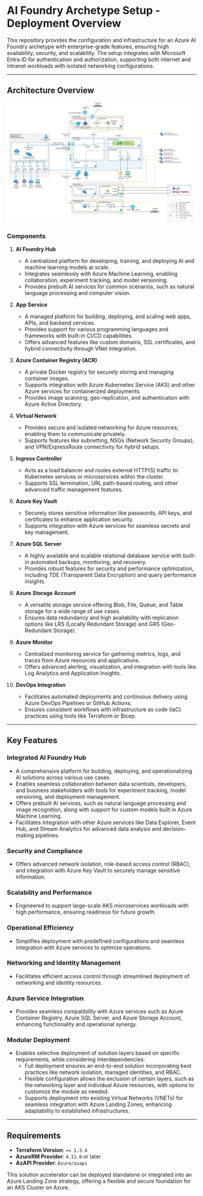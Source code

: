# AI Foundry Archetype Setup - Deployment Overview

This repository provides the configuration and infrastructure for an Azure AI Foundry archetype with enterprise-grade features, ensuring high availability, security, and scalability. The setup integrates with Microsoft Entra ID for authentication and authorization, supporting both internet and intranet workloads with isolated networking configurations.

---

## **Architecture Overview**

![Architecture Overview](./images/aifoundry.png "This is an image")

### **Components**

1. **AI Foundry Hub**  
   - A centralized platform for developing, training, and deploying AI and machine learning models at scale.  
   - Integrates seamlessly with Azure Machine Learning, enabling collaboration, experiment tracking, and model versioning.  
   - Provides prebuilt AI services for common scenarios, such as natural language processing and computer vision.  

2. **App Service**  
   - A managed platform for building, deploying, and scaling web apps, APIs, and backend services.  
   - Provides support for various programming languages and frameworks with built-in CI/CD capabilities.  
   - Offers advanced features like custom domains, SSL certificates, and hybrid connectivity through VNet integration.  

3. **Azure Container Registry (ACR)**  
   - A private Docker registry for securely storing and managing container images.  
   - Supports integration with Azure Kubernetes Service (AKS) and other Azure services for containerized deployments.  
   - Provides image scanning, geo-replication, and authentication with Azure Active Directory.  

4. **Virtual Network**  
   - Provides secure and isolated networking for Azure resources, enabling them to communicate privately.  
   - Supports features like subnetting, NSGs (Network Security Groups), and VPN/ExpressRoute connectivity for hybrid setups.  

5. **Ingress Controller**  
   - Acts as a load balancer and routes external HTTP(S) traffic to Kubernetes services or microservices within the cluster.  
   - Supports SSL termination, URL path-based routing, and other advanced traffic management features.  

6. **Azure Key Vault**  
    - Securely stores sensitive information like passwords, API keys, and certificates to enhance application security.  
    - Supports integration with Azure services for seamless secrets and key management.  

7. **Azure SQL Server**  
    - A highly available and scalable relational database service with built-in automated backups, monitoring, and recovery.  
    - Provides robust features for security and performance optimization, including TDE (Transparent Data Encryption) and query performance insights.  

8. **Azure Storage Account**  
    - A versatile storage service offering Blob, File, Queue, and Table storage for a wide range of use cases.  
    - Ensures data redundancy and high availability with replication options like LRS (Locally Redundant Storage) and GRS (Geo-Redundant Storage).  
9. **Azure Monitor**  
    - Centralized monitoring service for gathering metrics, logs, and traces from Azure resources and applications.  
    - Offers advanced alerting, visualization, and integration with tools like Log Analytics and Application Insights.  

10. **DevOps Integration**  
    - Facilitates automated deployments and continuous delivery using Azure DevOps Pipelines or GitHub Actions.  
    - Ensures consistent workflows with infrastructure as code (IaC) practices using tools like Terraform or Bicep.  

--- 

## Key Features  

### **Integrated AI Foundry Hub**  
- A comprehensive platform for building, deploying, and operationalizing AI solutions across various use cases.  
- Enables seamless collaboration between data scientists, developers, and business stakeholders with tools for experiment tracking, model versioning, and deployment management.  
- Offers prebuilt AI services, such as natural language processing and image recognition, along with support for custom models built in Azure Machine Learning.  
- Facilitates integration with other Azure services like Data Explorer, Event Hub, and Stream Analytics for advanced data analysis and decision-making pipelines.  

### **Security and Compliance**  
- Offers advanced network isolation, role-based access control (RBAC), and integration with Azure Key Vault to securely manage sensitive information.  

### **Scalability and Performance**  
- Engineered to support large-scale AKS microservices workloads with high performance, ensuring readiness for future growth.  

### **Operational Efficiency**  
- Simplifies deployment with predefined configurations and seamless integration with Azure services to optimize operations.  

### **Networking and Identity Management**  
- Facilitates efficient access control through streamlined deployment of networking and identity resources.  

### **Azure Service Integration**  
- Provides seamless compatibility with Azure services such as Azure Container Registry, Azure SQL Server, and Azure Storage Account, enhancing functionality and operational synergy.  

### **Modular Deployment**  
- Enables selective deployment of solution layers based on specific requirements, while considering interdependencies:  
  - Full deployment ensures an end-to-end solution incorporating best practices like network isolation, managed identities, and RBAC.  
  - Flexible configuration allows the exclusion of certain layers, such as the networking layer and individual Azure resources, with options to customize the module as needed.  
  - Supports deployment into existing Virtual Networks (VNETs) for seamless integration with Azure Landing Zones, enhancing adaptability to established infrastructures.  

---

## **Requirements**

- **Terraform Version**: `>= 1.3.4`
- **AzureRM Provider**: `4.11.0` or later
- **AzAPI Provider**: `Azure/azapi`

This solution accelerator can be deployed standalone or integrated into an Azure Landing Zone strategy, offering a flexible and secure foundation for an AKS Cluster on Azure.

